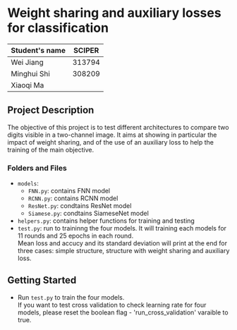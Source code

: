 # Weight sharing and auxiliary losses for classification
| Student's name | SCIPER |
| -------------- | ------ |
| Wei Jiang | 313794  |
| Minghui Shi | 308209 |
| Xiaoqi Ma | |

## Project Description
The objective of this project is to test different architectures to compare two digits visible in a two-channel image. It aims at showing in particular the impact of weight sharing, and of the use of an auxiliary loss to help the training of the main objective.


### Folders and Files
- `models`:
  - `FNN.py`: contains FNN model
  - `RCNN.py`: contains RCNN model
  - `ResNet.py`: condtains ResNet model
  - `Siamese.py`: condtains SiameseNet model
- `helpers.py`: contains helper functions for training and testing
- `test.py`: run to traininng the four models. It will training each models for 11 rounds and 25 epochs in each round.  
Mean loss and accucy and its standard deviation will print at the end for three cases: simple structure, structure with weight sharing and auxiliary loss. 

  
## Getting Started
- Run `test.py` to train the four models.  
If you want to test cross validation to check learning rate for four models, please reset the boolean flag - 'run_cross_validation' varaible to true. 

